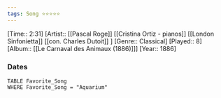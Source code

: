 ```yaml
---
tags: Song ⭐⭐⭐⭐⭐ 
---
```

[Time:: 2:31]
[Artist:: [[Pascal Roge]] [[Cristina Ortiz - pianos]] [[London Sinfonietta]] [[con. Charles Dutoit]] ]
[Genre:: Classical]
[Played:: 8]
[Album:: [[Le Carnaval des Animaux (1886)]]]
[Year:: 1886]
### Dates
````dataview
TABLE Favorite_Song
WHERE Favorite_Song = "Aquarium"
````
